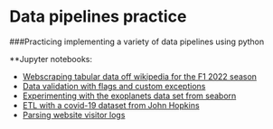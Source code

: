 # Data pipelines practice
###Practicing implementing a variety of data pipelines using python

**Jupyter notebooks:

- [Webscraping tabular data off wikipedia for the F1 2022 season](https://github.com/Pova/Data-pipelines-practice/blob/main/Data%20pipelines%20-%20Data%20Collection.ipynb)
- [Data validation with flags and custom exceptions](https://github.com/Pova/Data-pipelines-practice/blob/main/Data%20pipelines%20-%20Data%20Validation.ipynb)
- [Experimenting with the exoplanets data set from seaborn](https://github.com/Pova/Data-pipelines-practice/blob/main/Data%20pipelines%20-%20Exoplanets.ipynb)
- [ETL with a covid-19 dataset from John Hopkins](https://github.com/Pova/Data-pipelines-practice/blob/main/Data%20pipelines%20-%20Covid-19%20Daily%20Reports.ipynb)
- [Parsing website visitor logs]()
